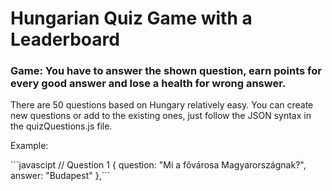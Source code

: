 <h1>Hungarian Quiz Game with a Leaderboard</h1>
<h3>Game: You have to answer the shown question, earn points for every good answer and lose a health for wrong answer.</h3>
<p>There are 50 questions based on Hungary relatively easy. You can create new questions or add to the existing ones, just follow the JSON syntax in the quizQuestions.js file.</p>
<p>Example:</p>
```javascipt
// Question 1
  {
    question: "Mi a fővárosa Magyarországnak?",
    answer: "Budapest"
  },```
